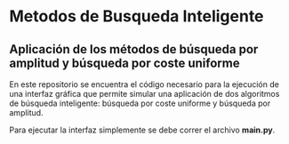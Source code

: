 # Metodos de Busqueda Inteligente

## Aplicación de los métodos de búsqueda por amplitud y búsqueda por coste uniforme

En este repositorio se encuentra el código necesario para la ejecución de una interfaz gráfica que permite simular una aplicación de dos algoritmos de búsqueda inteligente: búsqueda por coste uniforme y búsqueda por amplitud.

Para ejecutar la interfaz simplemente se debe correr el archivo **main.py**. 
